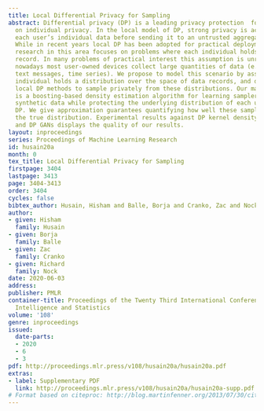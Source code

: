 ```yaml
---
title: Local Differential Privacy for Sampling
abstract: Differential privacy (DP) is a leading privacy protection  focused by design
  on individual privacy. In the local model of DP, strong privacy is achieved by privatizing
  each user’s individual data before sending it to an untrusted aggregator for analysis.
  While in recent years local DP has been adopted for practical deployments, most
  research in this area focuses on problems where each individual holds a single data
  record. In many problems of practical interest this assumption is unrealistic since
  nowadays most user-owned devices collect large quantities of data (e.g. pictures,
  text messages, time series). We propose to model this scenario by assuming each
  individual holds a distribution over the space of data records, and develop novel
  local DP methods to sample privately from these distributions. Our main contribution
  is a boosting-based density estimation algorithm for learning samplers that generate
  synthetic data while protecting the underlying distribution of each user with local
  DP. We give approximation guarantees quantifying how well these samplers approximate
  the true distribution. Experimental results against DP kernel density estimation
  and DP GANs displays the quality of our results.
layout: inproceedings
series: Proceedings of Machine Learning Research
id: husain20a
month: 0
tex_title: Local Differential Privacy for Sampling
firstpage: 3404
lastpage: 3413
page: 3404-3413
order: 3404
cycles: false
bibtex_author: Husain, Hisham and Balle, Borja and Cranko, Zac and Nock, Richard
author:
- given: Hisham
  family: Husain
- given: Borja
  family: Balle
- given: Zac
  family: Cranko
- given: Richard
  family: Nock
date: 2020-06-03
address: 
publisher: PMLR
container-title: Proceedings of the Twenty Third International Conference on Artificial
  Intelligence and Statistics
volume: '108'
genre: inproceedings
issued:
  date-parts:
  - 2020
  - 6
  - 3
pdf: http://proceedings.mlr.press/v108/husain20a/husain20a.pdf
extras:
- label: Supplementary PDF
  link: http://proceedings.mlr.press/v108/husain20a/husain20a-supp.pdf
# Format based on citeproc: http://blog.martinfenner.org/2013/07/30/citeproc-yaml-for-bibliographies/
---
```

